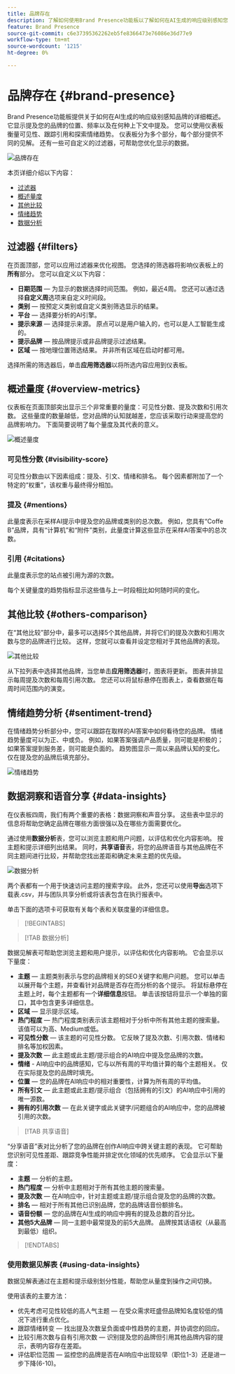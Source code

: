```yaml
---
title: 品牌存在
description: 了解如何使用Brand Presence功能板以了解如何在AI生成的响应级别感知您的品牌。
feature: Brand Presence
source-git-commit: c6e37395362262eb5fe8366473e76086e36d77e9
workflow-type: tm+mt
source-wordcount: '1215'
ht-degree: 0%

---
```



# 品牌存在 {#brand-presence}

Brand Presence功能板提供关于如何在AI生成的响应级别感知品牌的详细概述。 它显示提及您的品牌的位置、频率以及在何种上下文中提及。 您可以使用仪表板衡量可见性、跟踪引用和探索情绪趋势。 仪表板分为多个部分，每个部分提供不同的见解。 还有一些可自定义的过滤器，可帮助您优化显示的数据。

![品牌存在](/help/dashboards/assets/brand-main.png)

本页详细介绍以下内容：

* [过滤器](#filters)
* [概述量度](##key-metrics)
* [其他比较](##others-comparison)
* [情绪趋势](#sentiment-trend)
* [数据分析](#data-insights)

## 过滤器 {#filters}

在页面顶部，您可以应用过滤器来优化视图。 您选择的筛选器将影响仪表板上的&#x200B;**所有**&#x200B;部分。 您可以自定义以下内容：

* **日期范围** — 为显示的数据选择时间范围。 例如，最近4周。 您还可以通过选择&#x200B;**自定义周**&#x200B;选项来自定义时间段。
* **类别** — 按预定义类别或自定义类别筛选显示的结果。
* **平台** — 选择要分析的AI引擎。
* **提示来源** — 选择提示来源。 原点可以是用户输入的，也可以是人工智能生成的。
* **提示品牌** — 按品牌提示或非品牌提示过滤结果。
* **区域** — 按地理位置筛选结果。 并非所有区域在启动时都可用。

选择所需的筛选器后，单击&#x200B;**应用筛选器**&#x200B;以将所选内容应用到仪表板。

## 概述量度 {#overview-metrics}

仪表板在页面顶部突出显示三个非常重要的量度：可见性分数、提及次数和引用次数。 这些量度的数量越低，您对品牌的认知就越差，您应该采取行动来提高您的品牌影响力。 下面简要说明了每个量度及其代表的意义。

![概述量度](/help/dashboards/assets/overview-metrics.png)

### 可见性分数 {#visibility-score}

可见性分数由以下因素组成：提及、引文、情绪和排名。 每个因素都附加了一个特定的“权重”，该权重与最终得分相加。

### 提及 {#mentions}

此量度表示在采样AI提示中提及您的品牌或类别的总次数。 例如，您具有“Coffe B”品牌，具有“计算机”和“附件”类别，此量度计算这些显示在采样AI答案中的总次数。

### 引用 {#citations}

此量度表示您的站点被引用为源的次数。

每个关键量度的趋势指标显示这些值与上一时段相比如何随时间的变化。

## 其他比较 {#others-comparison}

在“其他比较”部分中，最多可以选择5个其他品牌，并将它们的提及次数和引用次数与您的品牌进行比较。 这样，您就可以查看并设定您相对于其他品牌的表现。

![其他比较](/help/dashboards/assets/other-comparison.png)

从下拉列表中选择其他品牌，当您单击&#x200B;**应用筛选器**&#x200B;时，图表将更新。 图表并排显示每周提及次数和每周引用次数。 您还可以将鼠标悬停在图表上，查看数据在每周时间范围内的演变。

## 情绪趋势分析 {#sentiment-trend}

在情绪趋势分析部分中，您可以跟踪在取样的AI答案中如何看待您的品牌。 情绪趋势量度可以为正、中或负。 例如，如果答案强调产品质量，则可能是积极的；如果答案提到服务差，则可能是负面的。 趋势图显示一周以来品牌认知的变化。 仅在提及您的品牌后填充部分。

![情绪趋势](/help/dashboards/assets/sentiment-trend.png)

## 数据洞察和语音分享 {#data-insights}

在仪表板四周，我们有两个重要的表格：数据洞察和声音分享。 这些表中显示的信息将帮助您确定品牌在哪些方面很强以及在哪些方面需要优化。

通过使用&#x200B;**数据分析**&#x200B;表，您可以浏览主题和用户问题，以评估和优化内容影响。 按主题和提示详细列出结果。 同时，**共享语音**&#x200B;表，将您的品牌语音与其他品牌在不同主题间进行比较，并帮助您找出差距和确定未来主题的优先级。

![数据分析](/help/dashboards/assets/data-insights.png)

两个表都有一个用于快速访问主题的搜索字段。 此外，您还可以使用&#x200B;**导出**&#x200B;选项下载表.csv，并与团队共享分析或将该表包含在执行报表中。

单击下面的选项卡可获取有关每个表和关联度量的详细信息。

>[!BEGINTABS]

>[!TAB 数据分析]

数据见解表可帮助您浏览主题和用户提示，以评估和优化内容影响。 它会显示以下量度：

* **主题** — 主题类别表示与您的品牌相关的SEO关键字和用户问题。 您可以单击以展开每个主题，并查看针对品牌是否存在而分析的各个提示。 将鼠标悬停在主题上时，每个主题都有一个&#x200B;**详细信息**&#x200B;按钮。 单击该按钮将显示一个单独的窗口，其中包含更多详细信息。
* **区域** — 显示提示区域。
* **热门程度** — 热门程度类别表示该主题相对于分析中所有其他主题的搜索量。 该值可以为高、Medium或低。
* **可见性分数** — 该主题的可见性分数。 它反映了提及次数、引用次数、情绪和排名等加权因素。
* **提及次数** — 此主题或此主题/提示组合的AI响应中提及您品牌的次数。
* **情绪** - AI响应中的品牌感知，它与以所有周的平均值计算的每个主题相关。 仅在实际提及您的品牌时填充。
* **位置** — 您的品牌在AI响应中的相对重要性，计算为所有周的平均值。
* **所有引文** — 此主题或此主题/提示组合（包括拥有的引文）的AI响应中引用的唯一源数。
* **拥有的引用次数** — 在此关键字或此关键字/问题组合的AI响应中，您的品牌被引用的次数。

>[!TAB 共享语音]

“分享语音”表对比分析了您的品牌在创作AI响应中跨关键主题的表现。 它可帮助您识别可见性差距、跟踪竞争性能并排定优化领域的优先顺序。 它会显示以下量度：

* **主题** — 分析的主题。
* **热门程度** — 分析中主题相对于所有其他主题的搜索量。
* **提及次数** — 在AI响应中，针对主题或主题/提示组合提及您的品牌的次数。
* **排名** — 相对于所有其他已识别品牌，您的品牌话音份额排名。
* **语音份额** — 您的品牌在AI生成的响应中拥有的提及总数的百分比。
* **其他5大品牌** — 同一主题中最常提及的前5大品牌。 品牌按其话语权（从最高到最低）组织。

>[!ENDTABS]

### 使用数据见解表 {#using-data-insights}

数据见解表通过在主题和提示级别划分性能，帮助您从量度到操作之间切换。

使用该表的主要方法：

* 优先考虑可见性较低的高人气主题 — 在受众需求旺盛但品牌知名度较低的情况下进行重点优化。
* 跟踪情绪转变 — 找出提及次数呈负面或中性趋势的主题，并协调您的回应。
* 比较引用次数与自有引用次数 — 识别提及您的品牌但引用其他品牌内容的提示，表明内容存在差距。
* 评估职位范围 — 监控您的品牌是否在AI响应中出现较早（职位1-3）还是进一步下降(6-10)。
